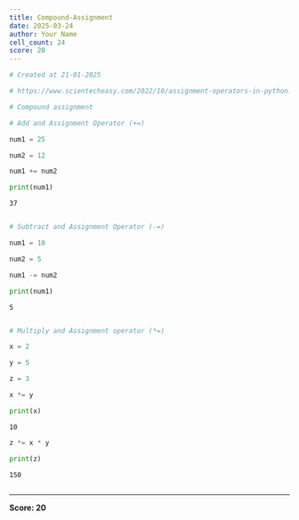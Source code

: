 ```yaml
---
title: Compound-Assignment
date: 2025-03-24
author: Your Name
cell_count: 24
score: 20
---
```


```python
# Created at 21-01-2025
```


```python
# https://www.scientecheasy.com/2022/10/assignment-operators-in-python.html/
```


```python
# Compound assignment
```


```python
# Add and Assignment Operator (+=)
```


```python
num1 = 25
```


```python
num2 = 12
```


```python
num1 += num2
```


```python
print(num1)
```

    37



```python

```


```python
# Subtract and Assignment Operator (-=)
```


```python
num1 = 10
```


```python
num2 = 5
```


```python
num1 -= num2
```


```python
print(num1)
```

    5



```python

```


```python
# Multiply and Assignment operator (*=)
```


```python
x = 2
```


```python
y = 5
```


```python
z = 3
```


```python
x *= y
```


```python
print(x)
```

    10



```python
z *= x * y
```


```python
print(z)
```

    150



```python

```


---
**Score: 20**
